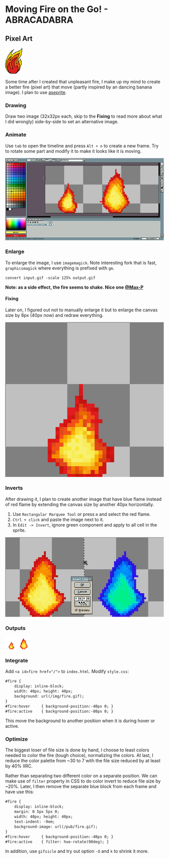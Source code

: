 Moving Fire on the Go! - ABRACADABRA
====================================

Pixel Art
---------
![fire][fire]

Some time after I created that unpleasant fire, I make up my mind to create a
better fire (pixel art) that move (partly inspired by an dancing banana image).
I plan to use [aseprite](//aseprite.org).

[fire]: /pub/fire.png

### Drawing
Draw two image (32x32px each, skip to the **Fixing** to read more about what I
did wrongly) side-by-side to set an alternative image.

### Animate
Use `tab` to open the timeline and press `Alt + n` to create a new frame. Try
to rotate some part and modify it to make it looks like it is moving.

![img](img/fire2.png)

### Enlarge
To enlarge the image, I use `imagemagick`. Note interesting fork that is fast,
`graphicsmagick` where everything is prefixed with `gm`.

    convert input.gif -scale 125% output.gif

**Note: as a side effect, the fire seems to shake. Nice one [@Max-P](//max-p.me)**

#### Fixing
Later on, I figured out not to manually enlarge it but to enlarge the canvas
size by 8px (40px now) and redraw everything.

![img](img/fire1.png)

### Inverts
After drawing it, I plan to create another image that have blue flame instead
of red flame by extending the canvas size by another 40px horizontally.

1. Use `Rectangular Marquee Tool` or press `m` and select the red flame.
2. `Ctrl + click` and paste the image next to it.
3. In `Edit -> Invert`, ignore green component and apply to all cell in the
   sprite.

![img](img/fire3.png)

### Outputs
![afire][afire]

[afire]: /pub/fire.gif

### Integrate
Add `<a id=fire href="/">` to `index.html`. Modify `style.css`:
```
#fire {
	display: inline-block;
	width: 40px; height: 40px;
	background: url(/img/fire.gif);
}
#fire:hover     { background-position:-40px 0; }
#fire:active	{ background-position:-80px 0; }
```
This move the background to another position when it is during hover or active.

### Optimize
The biggest loser of file size is done by hand, I choose to least colors needed
to color the fire (tough choice), normalizing the colors. At last, I reduce the
color palette from ~30 to 7 with the file size reduced by at least by 40% IIRC.

Rather than separating two different color on a separate position. We can make
use of `filter` property in CSS to do color invert to reduce file size by ~20%.
Later, I then remove the separate blue block from each frame and have use this:
```
#fire {
	display: inline-block;
	margin: 0 5px 5px 0;
	width: 40px; height: 40px;
	text-indent: -9em;
	background-image: url(/pub/fire.gif);
}
#fire:hover		{ background-position:-40px 0; }
#fire:active	{ filter: hue-rotate(90deg); }
```
In addition, use `gifsicle` and try out option `-O` and `k` to shrink it more.
